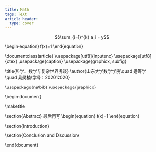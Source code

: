 ```yaml
---
title: Math
tags: TeXt
article_header:
  type: cover
---
```

$$\sum_{i=1}^{k} a_i = y$$

\begin{equation}
    f(x)=1
\end{equation}

\documentclass{article}
\usepackage[utf8]{inputenc}
\usepackage[utf8]{ctex}
\usepackage{caption}
\usepackage{graphicx, subfig}


\title{科学、数学与复杂世界浅谈}
\author{山东大学数学学院\quad 运筹学 \quad 吴昊楠\\学号：202012020}

\usepackage{natbib}
\usepackage{graphicx}

\begin{document}

\maketitle

\section{Abstract}
最后再写
\begin{equation}
    f(x)=1
\end{equation}

\section{Introduction}


\section{Conclusion and Discussion}

\end{document}
